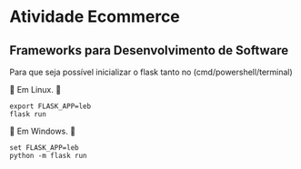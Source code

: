 # Atividade Ecommerce
## Frameworks para Desenvolvimento de Software


Para que seja possível inicializar o flask tanto no (cmd/powershell/terminal)

:rocket: Em Linux. :rocket:

```
export FLASK_APP=leb
flask run
```
:rocket: Em Windows. :rocket:

```
set FLASK_APP=leb
python -m flask run
```
